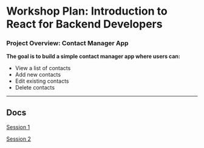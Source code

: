 # Workshop Plan: Introduction to React for Backend Developers

### Project Overview: Contact Manager App

**The goal is to build a simple contact manager app where users can:**

- View a list of contacts
- Add new contacts
- Edit existing contacts
- Delete contacts

---

## Docs

[Session 1](/docs/SESSION1.md)

[Session 2](/docs/SESSION2.md)
